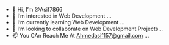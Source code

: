 - 👋 Hi, I’m @Asif7866
- 👀 I’m interested in Web Development ...
- 🌱 I’m currently learning Web Development ...
- 💞️ I’m looking to collaborate on Web Development Projects...
- 📫 You CAn Reach Me At Ahmedasif157@gmail.com ...

<!---
Asif7866/Asif7866 is a ✨ special ✨ repository because its `README.md` (this file) appears on your GitHub profile.
You can click the Preview link to take a look at your changes.
--->
